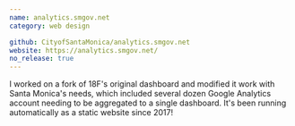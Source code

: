 ```yaml
---
name: analytics.smgov.net
category: web design

github: CityofSantaMonica/analytics.smgov.net
website: https://analytics.smgov.net/
no_release: true
---
```


I worked on a fork of 18F's original dashboard and modified it work with Santa Monica's needs, which included several dozen Google Analytics account needing to be aggregated to a single dashboard. It's been running automatically as a static website since 2017!
